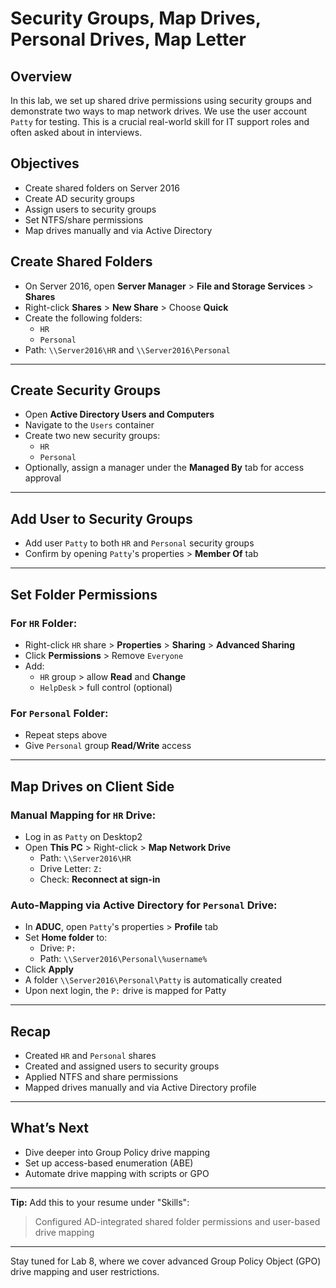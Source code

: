 # Security Groups, Map Drives, Personal Drives, Map Letter

## Overview

In this lab, we set up shared drive permissions using security groups and demonstrate two ways to map network drives. We use the user account `Patty` for testing. This is a crucial real-world skill for IT support roles and often asked about in interviews.

## Objectives

- Create shared folders on Server 2016
- Create AD security groups
- Assign users to security groups
- Set NTFS/share permissions
- Map drives manually and via Active Directory

## Create Shared Folders

- On Server 2016, open **Server Manager** > **File and Storage Services** > **Shares**
- Right-click **Shares** > **New Share** > Choose **Quick**
- Create the following folders:
  - `HR`
  - `Personal`
- Path: `\\Server2016\HR` and `\\Server2016\Personal`

---

## Create Security Groups

- Open **Active Directory Users and Computers**
- Navigate to the `Users` container
- Create two new security groups:
  - `HR`
  - `Personal`
- Optionally, assign a manager under the **Managed By** tab for access approval

---

## Add User to Security Groups

- Add user `Patty` to both `HR` and `Personal` security groups
- Confirm by opening `Patty`'s properties > **Member Of** tab

---

## Set Folder Permissions

### For `HR` Folder:

- Right-click `HR` share > **Properties** > **Sharing** > **Advanced Sharing**
- Click **Permissions** > Remove `Everyone`
- Add:
  - `HR` group > allow **Read** and **Change**
  - `HelpDesk` > full control (optional)

### For `Personal` Folder:

- Repeat steps above
- Give `Personal` group **Read/Write** access

---

## Map Drives on Client Side

### Manual Mapping for `HR` Drive:

- Log in as `Patty` on Desktop2
- Open **This PC** > Right-click > **Map Network Drive**
  - Path: `\\Server2016\HR`
  - Drive Letter: `Z:`
  - Check: **Reconnect at sign-in**

### Auto-Mapping via Active Directory for `Personal` Drive:

- In **ADUC**, open `Patty`'s properties > **Profile** tab
- Set **Home folder** to:
  - Drive: `P:`
  - Path: `\\Server2016\Personal\%username%`
- Click **Apply**
- A folder `\\Server2016\Personal\Patty` is automatically created
- Upon next login, the `P:` drive is mapped for Patty

---

## Recap

- Created `HR` and `Personal` shares
- Created and assigned users to security groups
- Applied NTFS and share permissions
- Mapped drives manually and via Active Directory profile

---

## What’s Next

- Dive deeper into Group Policy drive mapping
- Set up access-based enumeration (ABE)
- Automate drive mapping with scripts or GPO

---

**Tip:** Add this to your resume under "Skills":

> Configured AD-integrated shared folder permissions and user-based drive mapping

---

Stay tuned for Lab 8, where we cover advanced Group Policy Object (GPO) drive mapping and user restrictions.

